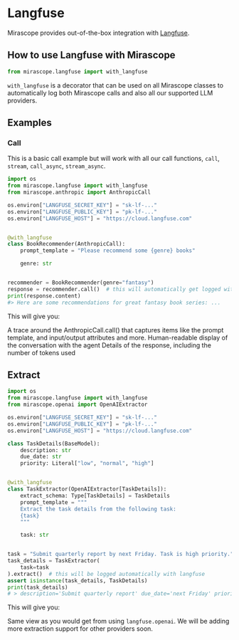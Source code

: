 # Langfuse

Mirascope provides out-of-the-box integration with [Langfuse](https://langfuse.com/).

## How to use Langfuse with Mirascope

```python
from mirascope.langfuse import with_langfuse
```

`with_langfuse` is a decorator that can be used on all Mirascope classes to automatically log both Mirascope calls and also all our supported LLM providers.

## Examples

### Call

This is a basic call example but will work with all our call functions, `call`, `stream`, `call_async`, `stream_async`.

```python
import os
from mirascope.langfuse import with_langfuse
from mirascope.anthropic import AnthropicCall

os.environ["LANGFUSE_SECRET_KEY"] = "sk-lf-..."
os.environ["LANGFUSE_PUBLIC_KEY"] = "pk-lf-..."
os.environ["LANGFUSE_HOST"] = "https://cloud.langfuse.com"


@with_langfuse
class BookRecommender(AnthropicCall):
    prompt_template = "Please recommend some {genre} books"

    genre: str


recommender = BookRecommender(genre="fantasy")
response = recommender.call()  # this will automatically get logged with langfuse
print(response.content)
#> Here are some recommendations for great fantasy book series: ...
```

This will give you:

A trace around the AnthropicCall.call() that captures items like the prompt template, and input/output attributes and more.
Human-readable display of the conversation with the agent
Details of the response, including the number of tokens used

## Extract

```python
import os
from mirascope.langfuse import with_langfuse
from mirascope.openai import OpenAIExtractor

os.environ["LANGFUSE_SECRET_KEY"] = "sk-lf-..."
os.environ["LANGFUSE_PUBLIC_KEY"] = "pk-lf-..."
os.environ["LANGFUSE_HOST"] = "https://cloud.langfuse.com"

class TaskDetails(BaseModel):
    description: str
    due_date: str
    priority: Literal["low", "normal", "high"]


@with_langfuse
class TaskExtractor(OpenAIExtractor[TaskDetails]):
    extract_schema: Type[TaskDetails] = TaskDetails
    prompt_template = """
    Extract the task details from the following task:
    {task}
    """

    task: str


task = "Submit quarterly report by next Friday. Task is high priority."
task_details = TaskExtractor(
    task=task
).extract()  # this will be logged automatically with langfuse
assert isinstance(task_details, TaskDetails)
print(task_details)
# > description='Submit quarterly report' due_date='next Friday' priority='high'
```

This will give you:

Same view as you would get from using `langfuse.openai`. We will be adding more extraction support for other providers soon.
